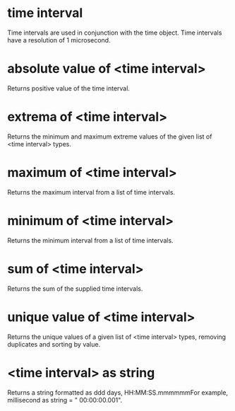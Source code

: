 # time interval

Time intervals are used in conjunction with the time object. Time intervals have a resolution of 1 microsecond.

# absolute value of &lt;time interval&gt;

Returns positive value of the time interval.

# extrema of &lt;time interval&gt;

Returns the minimum and maximum extreme values of the given list of &lt;time interval&gt; types.

# maximum of &lt;time interval&gt;

Returns the maximum interval from a list of time intervals.

# minimum of &lt;time interval&gt;

Returns the minimum interval from a list of time intervals.

# sum of &lt;time interval&gt;

Returns the sum of the supplied time intervals.

# unique value of &lt;time interval&gt;

Returns the unique values of a given list of &lt;time interval&gt; types, removing duplicates and sorting by value.

# &lt;time interval&gt; as string

Returns a string formatted as ddd days, HH:MM:SS.mmmmmmFor example, millisecond as string = &quot; 00:00:00.001&quot;.
